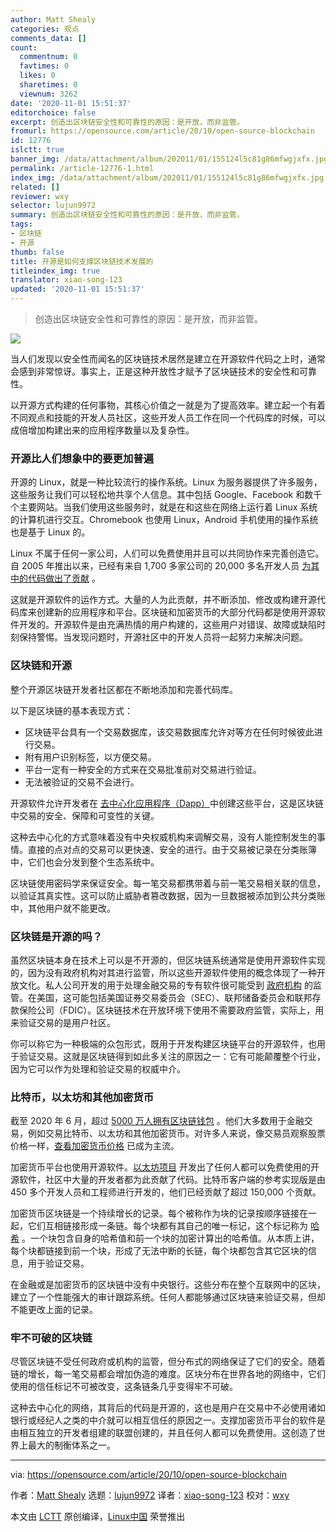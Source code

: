 ```yaml
---
author: Matt Shealy
categories: 观点
comments_data: []
count:
  commentnum: 0
  favtimes: 0
  likes: 0
  sharetimes: 0
  viewnum: 3262
date: '2020-11-01 15:51:37'
editorchoice: false
excerpt: 创造出区块链安全性和可靠性的原因：是开放，而非监管。
fromurl: https://opensource.com/article/20/10/open-source-blockchain
id: 12776
islctt: true
banner_img: /data/attachment/album/202011/01/155124l5c81g86mfwgjxfx.jpg
permalink: /article-12776-1.html
index_img: /data/attachment/album/202011/01/155124l5c81g86mfwgjxfx.jpg.thumb.jpg
related: []
reviewer: wxy
selector: lujun9972
summary: 创造出区块链安全性和可靠性的原因：是开放，而非监管。
tags:
- 区块链
- 开源
thumb: false
title: 开源是如何支撑区块链技术发展的
titleindex_img: true
translator: xiao-song-123
updated: '2020-11-01 15:51:37'
---
```



> 
> 创造出区块链安全性和可靠性的原因：是开放，而非监管。
> 
> 
> 


![](/data/attachment/album/202011/01/155124l5c81g86mfwgjxfx.jpg)


当人们发现以安全性而闻名的区块链技术居然是建立在开源软件代码之上时，通常会感到非常惊讶。事实上，正是这种开放性才赋予了区块链技术的安全性和可靠性。


以开源方式构建的任何事物，其核心价值之一就是为了提高效率。建立起一个有着不同观点和技能的开发人员社区，这些开发人员工作在同一个代码库的时候，可以成倍增加构建出来的应用程序数量以及复杂性。


### 开源比人们想象中的要更加普遍


开源的 Linux，就是一种比较流行的操作系统。Linux 为服务器提供了许多服务，这些服务让我们可以轻松地共享个人信息。其中包括 Google、Facebook 和数千个主要网站。当我们使用这些服务时，就是在和这些在网络上运行着 Linux 系统的计算机进行交互。Chromebook 也使用 Linux，Android 手机使用的操作系统也是基于 Linux 的。


Linux 不属于任何一家公司，人们可以免费使用并且可以共同协作来完善创造它。自 2005 年推出以来，已经有来自 1,700 多家公司的 20,000 多名开发人员 [为其中的代码做出了贡献](https://www.linuxfoundation.org/wp-content/uploads/2020/08/2020_kernel_history_report_082720.pdf) 。


这就是开源软件的运作方式。大量的人为此贡献，并不断添加、修改或构建开源代码库来创建新的应用程序和平台。区块链和加密货币的大部分代码都是使用开源软件开发的。开源软件是由充满热情的用户构建的，这些用户对错误、故障或缺陷时刻保持警惕。当发现问题时，开源社区中的开发人员将一起努力来解决问题。


### 区块链和开源


整个开源区块链开发者社区都在不断地添加和完善代码库。


以下是区块链的基本表现方式：


* 区块链平台具有一个交易数据库，该交易数据库允许对等方在任何时候彼此进行交易。
* 附有用户识别标签，以方便交易。
* 平台一定有一种安全的方式来在交易批准前对交易进行验证。
* 无法被验证的交易不会进行。


开源软件允许开发者在 [去中心化应用程序（Dapp）](https://www.freecodecamp.org/news/what-is-a-dapp-a-guide-to-ethereum-dapps/)中创建这些平台，这是区块链中交易的安全、保障和可变性的关键。


这种去中心化的方式意味着没有中央权威机构来调解交易，没有人能控制发生的事情。直接的点对点的交易可以更快速、安全的进行。由于交易被记录在分类账簿中，它们也会分发到整个生态系统中。


区块链使用密码学来保证安全。每一笔交易都携带着与前一笔交易相关联的信息，以验证其真实性。这可以防止威胁者篡改数据，因为一旦数据被添加到公共分类账中，其他用户就不能更改。


### 区块链是开源的吗？


虽然区块链本身在技术上可以是不开源的，但区块链系统通常是使用开源软件实现的，因为没有政府机构对其进行监管，所以这些开源软件使用的概念体现了一种开放文化。私人公司开发的用于处理金融交易的专有软件很可能受到 [政府机构](https://www.investopedia.com/ask/answers/063015/what-are-some-major-regulatory-agencies-responsible-overseeing-financial-institutions-us.asp) 的监管。在美国，这可能包括美国证券交易委员会（SEC）、联邦储备委员会和联邦存款保险公司（FDIC）。区块链技术在开放环境下使用不需要政府监管，实际上，用来验证交易的是用户社区。


你可以称它为一种极端的众包形式，既用于开发构建区块链平台的开源软件，也用于验证交易。这就是区块链得到如此多关注的原因之一：它有可能颠覆整个行业，因为它可以作为处理和验证交易的权威中介。


### 比特币，以太坊和其他加密货币


截至 2020 年 6 月，超过 [5000 万人拥有区块链钱包](https://www.statista.com/statistics/647374/worldwide-blockchain-wallet-users/) 。他们大多数用于金融交易，例如交易比特币、以太坊和其他加密货币。对许多人来说，像交易员观察股票价格一样，[查看加密货币价格](https://www.okex.com/markets) 已成为主流。


加密货币平台也使用开源软件。[以太坊项目](https://ethereum.org/en/) 开发出了任何人都可以免费使用的开源软件，社区中大量的开发者都为此贡献了代码。比特币客户端的参考实现版是由 450 多个开发人员和工程师进行开发的，他们已经贡献了超过 150,000 个贡献。


加密货币区块链是一个持续增长的记录。每个被称作为块的记录按顺序链接在一起，它们互相链接形成一条链。每个块都有其自己的唯一标记，这个标记称为 [哈希](https://opensource.com/article/18/7/bitcoin-blockchain-and-open-source) 。一个块包含自身的哈希值和前一个块的加密计算出的哈希值。从本质上讲，每个块都链接到前一个块，形成了无法中断的长链，每个块都包含其它区块的信息，用于验证交易。


在金融或是加密货币的区块链中没有中央银行。这些分布在整个互联网中的区块，建立了一个性能强大的审计跟踪系统。任何人都能够通过区块链来验证交易，但却不能更改上面的记录。


### 牢不可破的区块链


尽管区块链不受任何政府或机构的监管，但分布式的网络保证了它们的安全。随着链的增长，每一笔交易都会增加伪造的难度。区块分布在世界各地的网络中，它们使用的信任标记不可被改变，这条链条几乎变得牢不可破。


这种去中心化的网络，其背后的代码是开源的，这也是用户在交易中不必使用诸如银行或经纪人之类的中介就可以相互信任的原因之一。支撑加密货币平台的软件是由相互独立的开发者组建的联盟创建的，并且任何人都可以免费使用。这创造了世界上最大的制衡体系之一。




---


via: <https://opensource.com/article/20/10/open-source-blockchain>


作者：[Matt Shealy](https://opensource.com/users/mshealy) 选题：[lujun9972](https://github.com/lujun9972) 译者：[xiao-song-123](https://github.com/xiao-song-123) 校对：[wxy](https://github.com/wxy)


本文由 [LCTT](https://github.com/LCTT/TranslateProject) 原创编译，[Linux中国](https://linux.cn/) 荣誉推出